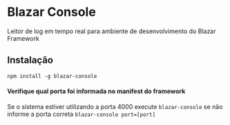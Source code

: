# Blazar Console

Leitor de log em tempo real para ambiente de desenvolvimento do Blazar Framework

## Instalação

```
npm install -g blazar-console
```

#### Verifique qual porta foi informada no manifest do framework

Se o sistema estiver utilizando a porta 4000 execute `blazar-console` se não informe a porta correta `blazar-console port=[port]`

